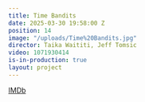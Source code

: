 ```yaml
---
title: Time Bandits
date: 2025-03-30 19:58:00 Z
position: 14
image: "/uploads/Time%20Bandits.jpg"
director: Taika Waititi, Jeff Tomsic
video: 1071930414
is-in-production: true
layout: project
---
```


[IMDb](https://www.imdb.com/title/tt1928307/)